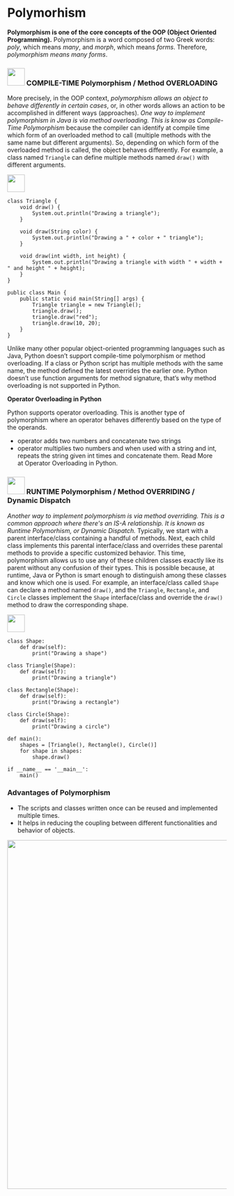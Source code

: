 # Polymorhism

__Polymorphism is one of the core concepts of the OOP (Object Oriented Programming).__ Polymorphism is a word composed of two Greek words: _poly_, which means _many_, and _morph_, which means _forms_. Therefore, _polymorphism means many forms_. 

### <img src="https://user-images.githubusercontent.com/70295997/216810246-f805f12f-1176-4474-b5cb-cb24b0aa5d88.png" width=40> COMPILE-TIME Polymorphism / Method OVERLOADING
More precisely, in the OOP context, _polymorphism allows an object to behave differently in certain cases_, or, in other words allows an action to be accomplished  in different ways (approaches). _One way to implement polymorphism in Java is via method overloading. This is know as Compile-Time Polymorphism_ because the  compiler can identify at compile time which form of an overloaded method to call (multiple methods with the same name but different arguments). So, depending on which form of the overloaded method is called, the object behaves differently. For example, a class named <code>Triangle</code> can define multiple methods named <code>draw()</code> with different arguments.

<img src="https://user-images.githubusercontent.com/70295997/216810749-64a94f9b-00ad-4d5b-b112-2baa6157bb52.png" width=40>

    class Triangle {
        void draw() {
            System.out.println("Drawing a triangle");
        }

        void draw(String color) {
            System.out.println("Drawing a " + color + " triangle");
        }

        void draw(int width, int height) {
            System.out.println("Drawing a triangle with width " + width + " and height " + height);
        }
    }

    public class Main {
        public static void main(String[] args) {
            Triangle triangle = new Triangle();
            triangle.draw();
            triangle.draw("red");
            triangle.draw(10, 20);
        }
    }

Unlike many other popular object-oriented programming languages such as Java, Python doesn’t support compile-time polymorphism or method overloading. If a class or Python script has multiple methods with the same name, the method defined the latest overrides the earlier one.
Python doesn’t use function arguments for method signature, that’s why method overloading is not supported in Python.

__Operator Overloading in Python__

Python supports operator overloading. This is another type of polymorphism where an operator behaves differently based on the type of the operands.
* operator adds two numbers and concatenate two strings
* operator multiplies two numbers and when used with a string and int, repeats the string given int times and concatenate them.
Read More at Operator Overloading in Python.

### <img src="https://user-images.githubusercontent.com/70295997/216810338-982cef29-ced4-4cfd-9cd5-072520812118.png" width=40> RUNTIME Polymorphism / Method OVERRIDING / Dynamic Dispatch

_Another way to implement polymorphism is via method overriding. This is a common approach where there's an IS-A relationship. It is known as Runtime Polymorhism, or Dynamic Dispatch._ Typically, we start with a parent interface/class containing a handful of methods. Next, each child class implements this parental interface/class and overrides these parental methods to provide a specific customized behavior. This time, polymorphism allows us to use any of these children classes exactly like its parent without any confusion of their types. This is possible because, at runtime, Java or Python is smart enough to distinguish among these classes and know which one is used. For example, an interface/class called <code>Shape</code> can declare a method named <code>draw()</code>, and the <code>Triangle</code>, <code>Rectangle</code>, and <code>Circle</code> classes implement the <code>Shape</code> interface/class and override the <code>draw()</code> method to draw the corresponding shape.

<img src="https://user-images.githubusercontent.com/70295997/216810799-021871c1-780a-484d-8634-690968fe9c05.png" width=40>

    class Shape:
        def draw(self):
            print("Drawing a shape")

    class Triangle(Shape):
        def draw(self):
            print("Drawing a triangle")

    class Rectangle(Shape):
        def draw(self):
            print("Drawing a rectangle")

    class Circle(Shape):
        def draw(self):
            print("Drawing a circle")

    def main():
        shapes = [Triangle(), Rectangle(), Circle()]
        for shape in shapes:
            shape.draw()

    if __name__ == '__main__':
        main()


### Advantages of Polymorphism
* The scripts and classes written once can be reused and implemented multiple times.
* It helps in reducing the coupling between different functionalities and behavior of objects.

<img width="800" src="https://user-images.githubusercontent.com/70295997/215978161-7ddb3756-0410-45f9-b441-53781bf5ee2a.png">
